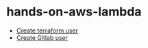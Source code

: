 # hands-on-aws-lambda

* [Create terraform user](./docs/terraform-user.md)
* [Create Gitlab user](./docs/gitlab_user.md)